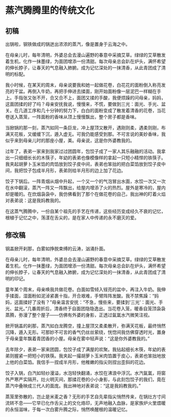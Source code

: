 # 蒸汽腾腾里的传统文化

## 初稿

出锅啦，钢铁做成的锅迸出浓浓的蒸汽，像是置身于云海之中。

在母亲儿时，每年清明，外婆总会去漫山遍野的春意中采摘艾草。绿绿的艾草散发着生机，化作一抹墨绿，为面团增添一份清甜。每次母亲总会趴在炉头，满怀希望的伸长脖子，让春天的气息融入肺腑。成为记忆深处的一抹清香，从此青团成了清明的标配。

我小时候，在某天的周末，母亲说要我和她一起做花卷，白花花的面粉倒入称亮发亮的干盆。再倒入牛奶，再把手伸进去揉面，刚开始面粉像一层泥巴一样糊在手上。手指张又张不开，合又合不上，面团又揉的手酸，我便烦躁的问母亲，妈妈，这面团揉的好了吗？母亲安抚我说，慢慢来，不慌，要做到三光：面光、手光、盆关。在几道工序和几十分钟的努力下，白白的面粉变成了散发着清香的花卷，当花卷送入蒸笼，一阵面粉的香味从顶上慢慢飘出，整个房子都是香味。

当掀锅的那一刻，蒸汽如同一条巨龙，冲上屋顶又散开，遇刚则柔，遇柔则刚，布满天花板，又缓缓下沉，遁入虚无。可我仍能感受到那。不可言说的美妙香味，我似乎来到母亲儿时的那座小屋，美。母亲说，这是你外婆教我的。

过年了，表弟一家来到我家过过团圆年，包饺子成了一家人其乐融融的活动。我拿出一只细细长长的木筷子，年幼的表弟也像模像样的拿起一只短小精悍的铁筷子。我夹起胡萝卜玉米馅的肉馅放到饺子皮中间，表弟也笨拙的把白菜馅放到饺子皮中间，我把饺子包成半月形，表弟则给半月形的边上加了花边。

饺子下锅后。一阵青烟从烟中升起，一个又一个的气泡冒出水面，水饺一次又一次在水中翻滚，蒸汽一阵又一阵飘出，给屋内增添了火的热烈。屋外是寒冷的，屋内却是暖的。在炊烟袅袅中，我仿佛看到了那个在做花卷的自己，我出神的盯着火焰对表弟说：这是我妈教我的。

在这蒸气腾腾中，一份自某个祖先的手艺在传递，这些经历变成经久不衰的记忆，根植于记忆之中，荡漾在舌尖的，是在家人中传递的永不磨灭的爱。

## 修改稿

钢盖掀开刹那，白雾如挣脱束缚的云涛，汹涌扑面。

在母亲儿时，每年清明，外婆总会去漫山遍野的春意中采摘艾草。绿绿的艾草散发着生机，化作一抹墨绿，为面团增添一份清甜。每次母亲总会趴在炉头，满怀希望的伸长脖子，让春天的气息融入肺腑，成为记忆深处的一抹清香，从此青团成了清明的印记。

童年某个周末，母亲唤我共做花卷。白面如雪倾入锃亮的盆中，再注入牛奶。我伸手揉面，湿面粉如泥淖紧裹十指，开合艰难，手臂阵阵发酸。我不禁焦躁：“妈妈，这面揉好了没有？”母亲温言安抚：“不急，慢些来，要揉到‘三光’：面光、手光、盆光。”几番周折后，清香终于自面团隐隐逸出。当花卷入笼，暖香自笼顶袅袅蒸腾，弥漫了整个屋子——仿佛有外婆的身影，正透过氤氲水汽微笑注视。

掀开锅盖的刹那，蒸汽如白龙腾空，撞上屋顶又柔柔散开，弥满天花板，最终悄然沉降，遁入无形。可那妙不可言的香气仍丝丝萦绕，恍惚间我仿佛穿透时光，置身于母亲童年飘着青团香的小屋。母亲在雾中轻声说：“这是你外婆教我的。”

去年除夕，表弟一家来团圆，包饺子成了满屋的欢聚。我拈起细长木筷，年幼的表弟则握紧一把短小的铁筷。我夹起一撮胡萝卜玉米肉馅置于皮心，表弟也笨拙地放上他的白菜馅。我信手一捏成半月形，他稚嫩的指尖则捏出歪斜的花边。

饺子入锅，白汽如轻纱漫溢，水泡轻快翻涌，水饺在沸浪中浮沉。水汽氤氲，将窗外严寒严实隔开。灶火明灭间，那揉花卷的小小身影，与此刻包饺子的我们，竟在蒸汽中叠映成三代人的面庞。我出神地对表弟说：“这是我妈教我的。”

蒸笼里弥散的，岂止是米麦之香？无形的手艺自先辈指尖悄然传来，在锅灶方寸间流转不息——它早已化作舌尖上的文化烙印，无声地融入血脉，是家族炉火里煨暖的永恒滋味，于每一次白雾升腾之际，悄然唤醒根的温暖记忆。
